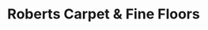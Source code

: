 ---
title: "Roberts Carpet & Fine Floors"
url: /humble/roberts-carpet-and-fine-floors/
shop: flooring
---